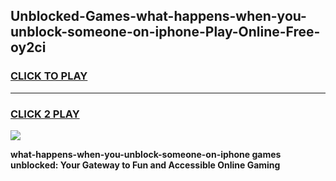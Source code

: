 
## Unblocked-Games-what-happens-when-you-unblock-someone-on-iphone-Play-Online-Free-oy2ci
<h3>
<a href="https://premium76.site?title=what-happens-when-you-unblock-someone-on-iphone&ref=26A">CLICK TO PLAY</a></h3>
<hr>

<h3>
<a href="https://premium76.site?title=what-happens-when-you-unblock-someone-on-iphone&ref=26A">CLICK 2 PLAY</a>
  
</h3>

<a href="https://premium76.site?title=what-happens-when-you-unblock-someone-on-iphone&ref=26A"><img src="https://clearcache.store/games.png"></a>


**what-happens-when-you-unblock-someone-on-iphone games unblocked: Your Gateway to Fun and Accessible Online Gaming**
